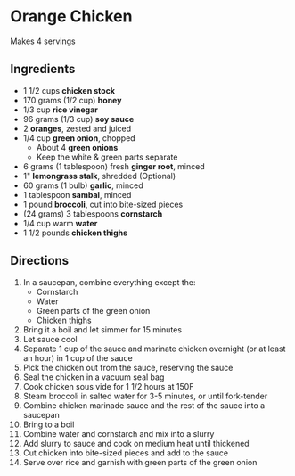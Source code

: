 # Orange Chicken

Makes 4 servings

## Ingredients

- 1 1/2 cups **chicken stock**
- 170 grams (1/2 cup) **honey**
- 1/3 cup **rice vinegar**
- 96 grams (1/3 cup) **soy sauce**
- 2 **oranges**, zested and juiced
- 1/4 cup **green onion**, chopped
    - About 4 **green onions**
    - Keep the white & green parts separate
- 6 grams (1 tablespoon) fresh **ginger root**, minced
- 1" **lemongrass stalk**, shredded (Optional)
- 60 grams (1 bulb) **garlic**, minced
- 1 tablespoon **sambal**, minced
- 1 pound **broccoli**, cut into bite-sized pieces
- (24 grams) 3 tablespoons **cornstarch**
- 1/4 cup warm **water**
- 1 1/2 pounds **chicken thighs**

## Directions

1. In a saucepan, combine everything except the:
    - Cornstarch
    - Water
    - Green parts of the green onion
    - Chicken thighs
1. Bring it a boil and let simmer for 15 minutes
1. Let sauce cool
1. Separate 1 cup of the sauce and marinate chicken overnight (or at least an hour) in 1 cup of the sauce
1. Pick the chicken out from the sauce, reserving the sauce
1. Seal the chicken in a vacuum seal bag
1. Cook chicken sous vide for 1 1/2 hours at 150F
1. Steam broccoli in salted water for 3-5 minutes, or until fork-tender
1. Combine chicken marinade sauce and the rest of the sauce into a saucepan
1. Bring to a boil
1. Combine water and cornstarch and mix into a slurry
1. Add slurry to sauce and cook on medium heat until thickened
1. Cut chicken into bite-sized pieces and add to the sauce
1. Serve over rice and garnish with green parts of the green onion
